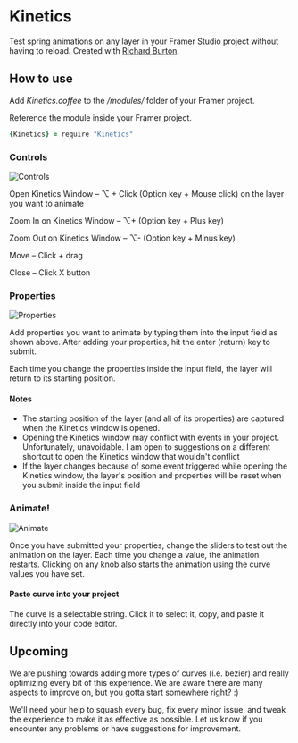 # Kinetics
Test spring animations on any layer in your Framer Studio project without having to reload. Created with [Richard Burton](https://twitter.com/ricburton "Richard Burton").

## How to use
Add *Kinetics.coffee* to the */modules/* folder of your Framer project.

Reference the module inside your Framer project.

```coffeescript
{Kinetics} = require "Kinetics"
```

### Controls
![Controls](https://raw.github.com/joshmtucker/Kinetics/master/readmeImages/controls.gif)

Open Kinetics Window – ⌥ + Click (Option key + Mouse click) on the layer you want to animate

Zoom In on Kinetics Window – ⌥+ (Option key + Plus key)

Zoom Out on Kinetics Window – ⌥- (Option key + Minus key)

Move – Click + drag

Close – Click X button

### Properties
![Properties](https://raw.github.com/joshmtucker/Kinetics/master/readmeImages/properties.gif)

Add properties you want to animate by typing them into the input field as shown above. After adding your properties, hit the enter (return) key to submit.

Each time you change the properties inside the input field, the layer will return to its starting position.

#### Notes
* The starting position of the layer (and all of its properties) are captured when the Kinetics window is opened.
* Opening the Kinetics window may conflict with events in your project. Unfortunately, unavoidable. I am open to suggestions on a different shortcut to open the Kinetics window that wouldn't conflict
* If the layer changes because of some event triggered while opening the Kinetics window, the layer's position and properties will be reset when you submit inside the input field

### Animate!
![Animate](https://raw.github.com/joshmtucker/Kinetics/master/readmeImages/animate.gif)

Once you have submitted your properties, change the sliders to test out the animation on the layer. Each time you change a value, the animation restarts. Clicking on any knob also starts the animation using the curve values you have set.

#### Paste curve into your project
The curve is a selectable string. Click it to select it, copy, and paste it directly into your code editor.

## Upcoming

We are pushing towards adding more types of curves (i.e. bezier) and really optimizing every bit of this experience. We are aware there are many aspects to improve on, but you gotta start somewhere right? :) 

We'll need your help to squash every bug, fix every minor issue, and tweak the experience to make it as effective as possible. Let us know if you encounter any problems or have suggestions for improvement.




